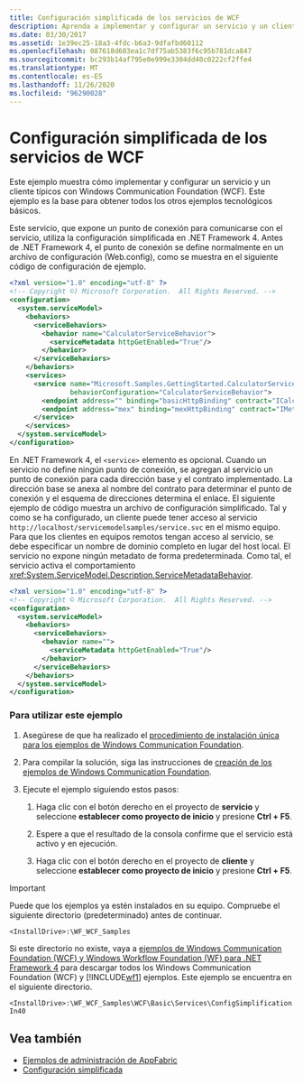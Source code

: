 ```yaml
---
title: Configuración simplificada de los servicios de WCF
description: Aprenda a implementar y configurar un servicio y un cliente típicos con WCF. El servicio se comunica con un punto de conexión especificado en un archivo de configuración.
ms.date: 03/30/2017
ms.assetid: 1e39ec25-18a3-4fdc-b6a3-9dfafbd60112
ms.openlocfilehash: 087618d603ea1c7df75ab5383f6c95b781dca847
ms.sourcegitcommit: bc293b14af795e0e999e3304dd40c0222cf2ffe4
ms.translationtype: MT
ms.contentlocale: es-ES
ms.lasthandoff: 11/26/2020
ms.locfileid: "96290028"
---
```

# <a name="simplified-configuration-for-wcf-services"></a>Configuración simplificada de los servicios de WCF

Este ejemplo muestra cómo implementar y configurar un servicio y un cliente típicos con Windows Communication Foundation (WCF). Este ejemplo es la base para obtener todos los otros ejemplos tecnológicos básicos.  
  
 Este servicio, que expone un punto de conexión para comunicarse con el servicio, utiliza la configuración simplificada en .NET Framework 4. Antes de .NET Framework 4, el punto de conexión se define normalmente en un archivo de configuración (Web.config), como se muestra en el siguiente código de configuración de ejemplo.  
  
```xml  
<?xml version="1.0" encoding="utf-8" ?>  
<!-- Copyright ©) Microsoft Corporation.  All Rights Reserved. -->  
<configuration>  
  <system.serviceModel>  
    <behaviors>  
      <serviceBehaviors>  
        <behavior name="CalculatorServiceBehavior">  
          <serviceMetadata httpGetEnabled="True"/>  
        </behavior>  
      </serviceBehaviors>  
    </behaviors>  
    <services>  
      <service name="Microsoft.Samples.GettingStarted.CalculatorService"  
               behaviorConfiguration="CalculatorServiceBehavior">  
        <endpoint address="" binding="basicHttpBinding" contract="ICalculator"/>  
        <endpoint address="mex" binding="mexHttpBinding" contract="IMetadataExchange"/>  
      </service>  
    </services>  
  </system.serviceModel>  
</configuration>  
```  
  
 En .NET Framework 4, el `<service>` elemento es opcional. Cuando un servicio no define ningún punto de conexión, se agregan al servicio un punto de conexión para cada dirección base y el contrato implementado. La dirección base se anexa al nombre del contrato para determinar el punto de conexión y el esquema de direcciones determina el enlace. El siguiente ejemplo de código muestra un archivo de configuración simplificado. Tal y como se ha configurado, un cliente puede tener acceso al servicio `http://localhost/servicemodelsamples/service.svc` en el mismo equipo. Para que los clientes en equipos remotos tengan acceso al servicio, se debe especificar un nombre de dominio completo en lugar del host local. El servicio no expone ningún metadato de forma predeterminada. Como tal, el servicio activa el comportamiento <xref:System.ServiceModel.Description.ServiceMetadataBehavior>.  
  
```xml  
<?xml version="1.0" encoding="utf-8" ?>  
<!-- Copyright © Microsoft Corporation.  All Rights Reserved. -->  
<configuration>  
  <system.serviceModel>  
    <behaviors>  
      <serviceBehaviors>  
        <behavior name="">  
          <serviceMetadata httpGetEnabled="True"/>  
        </behavior>  
      </serviceBehaviors>  
    </behaviors>  
  </system.serviceModel>  
</configuration>  
```  
  
### <a name="to-use-this-sample"></a>Para utilizar este ejemplo  
  
1. Asegúrese de que ha realizado el [procedimiento de instalación única para los ejemplos de Windows Communication Foundation](one-time-setup-procedure-for-the-wcf-samples.md).  
  
2. Para compilar la solución, siga las instrucciones de [creación de los ejemplos de Windows Communication Foundation](building-the-samples.md).  
  
3. Ejecute el ejemplo siguiendo estos pasos:  
  
    1. Haga clic con el botón derecho en el proyecto de **servicio** y seleccione **establecer como proyecto de inicio** y presione **Ctrl + F5**.  
  
    2. Espere a que el resultado de la consola confirme que el servicio está activo y en ejecución.  
  
    3. Haga clic con el botón derecho en el proyecto de **cliente** y seleccione **establecer como proyecto de inicio** y presione **Ctrl + F5**.  
  
> [!IMPORTANT]
> Puede que los ejemplos ya estén instalados en su equipo. Compruebe el siguiente directorio (predeterminado) antes de continuar.  
>
> `<InstallDrive>:\WF_WCF_Samples`  
>
> Si este directorio no existe, vaya a [ejemplos de Windows Communication Foundation (WCF) y Windows Workflow Foundation (WF) para .NET Framework 4](https://www.microsoft.com/download/details.aspx?id=21459) para descargar todos los Windows Communication Foundation (WCF) y [!INCLUDE[wf1](../../../../includes/wf1-md.md)] ejemplos. Este ejemplo se encuentra en el siguiente directorio.  
>
> `<InstallDrive>:\WF_WCF_Samples\WCF\Basic\Services\ConfigSimplificationIn40`  
  
## <a name="see-also"></a>Vea también

- [Ejemplos de administración de AppFabric](/previous-versions/appfabric/ff383405(v=azure.10))
- [Configuración simplificada](../simplified-configuration.md)
